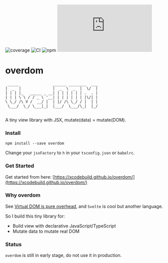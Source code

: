![coverage](https://codecov.io/gh/xcodebuild/overdom/branch/master/graphs/badge.svg?branch=master)
![CI](https://github.com/xcodebuild/overdom/workflows/CI/badge.svg)
![npm](https://img.shields.io/npm/v/overdom?color=greeen)
![size](https://img.badgesize.io/https:/unpkg.com/overdom/dist/overdom.cjs.production.min.js?label=gzip%20size&compression=gzip)


# overdom
```
 _____               ______ ________  ___
|  _  |              |  _  \  _  |  \/  |
| | | |_   _____ _ __| | | | | | | .  . |
| | | \ \ / / _ \ '__| | | | | | | |\/| |
\ \_/ /\ V /  __/ |  | |/ /\ \_/ / |  | |
 \___/  \_/ \___|_|  |___/  \___/\_|  |_/
                                                                     
```

A tiny view library with JSX, mutate(data) = mutate(DOM).

### Install

```shell
npm install --save overdom
```

Change your `jsxFactory` to `h` in your `tsconfig.json` or `babelrc`.

### Get Started

Get started from here: [https://xcodebuild.github.io/overdom/](https://xcodebuild.github.io/overdom/)

### Why overdom

See [Virtual DOM is pure overhead](https://svelte.dev/blog/virtual-dom-is-pure-overhead), and `Svelte` is cool but another language.

So I build this tiny library for:

- Build view with declarative JavaScript/TypeScript
- Mutate data to mutate real DOM

### Status

`overdom` is still in early stage, do not use it in production.
